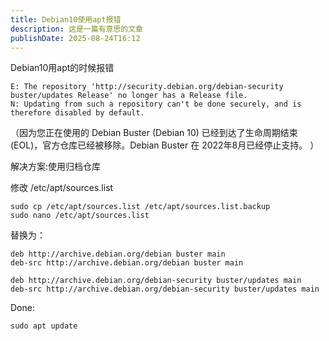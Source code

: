 ```yaml
---
title: Debian10使用apt报错
description: 这是一篇有意思的文章
publishDate: 2025-08-24T16:12
---
```

Debian10用apt的时候报错
```
E: The repository 'http://security.debian.org/debian-security buster/updates Release' no longer has a Release file.
N: Updating from such a repository can't be done securely, and is therefore disabled by default.
```
（因为您正在使用的 Debian Buster (Debian 10) 已经到达了生命周期结束 (EOL)，官方仓库已经被移除。Debian Buster 在 2022年8月已经停止支持。
）

解决方案:使用归档仓库

修改 /etc/apt/sources.list
```
sudo cp /etc/apt/sources.list /etc/apt/sources.list.backup
sudo nano /etc/apt/sources.list
```
替换为：
```
deb http://archive.debian.org/debian buster main
deb-src http://archive.debian.org/debian buster main

deb http://archive.debian.org/debian-security buster/updates main
deb-src http://archive.debian.org/debian-security buster/updates main
```
Done:
```
sudo apt update
```
